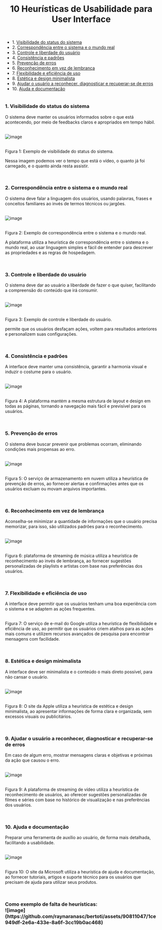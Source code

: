 <h1 align="center">10 Heurísticas de Usabilidade para User Interface</h1>

 

<ul>
<li>1. <a href="#1.visibilidade-do-status-do-sistema"> Visibilidade do status do sistema</a></h3>
<li>2. <a href="#2.correspondência-entre-o-sistema-e-o-mundo-real"> Correspondência entre o sistema e o mundo real</a></h3>
<li>3. <a href="#3.controle-e-liberdade-do-usuário"> Controle e liberdade do usuário</a></h3>
<li>4. <a href="#4.consistência-e-padrões"> Consistência e padrões</a></h3> 
<li>5. <a href="#5.prevenção-de-erros"> Prevenção de erros</a></h3> 
<li>6. <a href="#6.reconhecimento-em-vez-de-lembrança"> Reconhecimento em vez de lembrança</a></h3> 
<li>7. <a href="#7.flexibilidade-e-eficiência-de-uso"> Flexibilidade e eficiência de uso</a></h3> 
<li>8. <a href="#8.estética-e-design-minimalista"> Estética e design minimalista</a></h3> 
<li>9. <a href="#9.ajudar-o-usuário-a-reconhecer,-diagnosticar-e-recuperar-se-de-erros"> Ajudar o usuário a reconhecer, diagnosticar e recuperar-se de erros</a></h3> 
<li>10. <a href="#10.ajuda-e-documentação"> Ajuda e documentação</a></h3> 
</ul>



#

<h3 id="1.visibilidade-do-status-do-sistema">1. Visibilidade do status do sistema</h2>
 O sistema deve manter os usuários informados sobre o que está acontecendo, por meio de feedbacks claros e apropriados em tempo hábil.

<br>![image](https://github.com/raynaranasc/bertoti/assets/90811047/88fd581f-4f36-4b54-82ff-390c93d177dc)


<br>Figura 1: Exemplo de visibilidade do status do sistema.

Nessa imagem podemos ver o tempo que está o vídeo, o quanto já foi carregado, e o quanto ainda resta assistir.
</div>

<br>

<h3 id="2.correspondência-entre-o-sistema-e-o-mundo-real">2. Correspondência entre o sistema e o mundo real</h2>
O sistema deve falar a linguagem dos usuários, usando palavras, frases e conceitos familiares ao invés de termos técnicos ou jargões.

<br>![image](https://github.com/raynaranasc/bertoti/assets/90811047/7904febe-45f4-44d4-97f3-7b0aeb89421b)


<br>Figura 2: Exemplo de correspondência entre o sistema e o mundo real.

A plataforma utiliza a heurística de correspondência entre o sistema e o mundo real, ao usar linguagem simples e fácil de entender para descrever as propriedades e as regras de hospedagem.</div>

<br>

<h3 id="3.controle-e-liberdade-do-usuário">3. Controle e liberdade do usuário</h2>
O sistema deve dar ao usuário a liberdade de fazer o que quiser, facilitando a compreensão do conteúdo que irá consumir.

<br>![image](https://github.com/raynaranasc/bertoti/assets/90811047/a4a75d98-236e-467d-b80c-ed59c83bd36b)


<br>Figura 3: Exemplo de controle e liberdade do usuário.

permite que os usuários desfaçam ações, voltem para resultados anteriores e personalizem suas configurações.
</div>

<br>

<h3 id="4.consistência-e-padrões">4. Consistência e padrões</h2>
A interface deve manter uma consistência, garantir a harmonia visual e induzir o costume para o usuário.

<br>![image](https://github.com/raynaranasc/bertoti/assets/90811047/b32c6dc2-dc42-4254-b4cf-947487be7b8b)


<br>Figura 4: A plataforma mantém a mesma estrutura de layout e design em todas as páginas, tornando a navegação mais fácil e previsível para os usuários.
</div>

<br>

<h3 id="5.prevenção-de-erros">5. Prevenção de erros</h2>
O sistema deve buscar prevenir que problemas ocorram, eliminando condições mais propensas ao erro.

<br>![image](https://github.com/raynaranasc/bertoti/assets/90811047/7588b711-afd0-46bb-8e1d-d0e5c6b3f01f)


<br>Figura 5: O serviço de armazenamento em nuvem utiliza a heurística de prevenção de erros, ao fornecer alertas e confirmações antes que os usuários excluam ou movam arquivos importantes.
</div>

<br>

<h3 id="6.reconhecimento-em-vez-de-lembrança">6. Reconhecimento em vez de lembrança</h2>
Aconselha-se minimizar a quantidade de informações que o usuário precisa memorizar, para isso, são utilizados padrões para o reconhecimento.

<br>![image](https://github.com/raynaranasc/bertoti/assets/90811047/ddd9dc90-2df0-4746-99bc-6c53fa1f886f)


<br>Figura 6: plataforma de streaming de música utiliza a heurística de reconhecimento ao invés de lembrança, ao fornecer sugestões personalizadas de playlists e artistas com base nas preferências dos usuários.
</div>

<br>

<h3 id="7.flexibilidade-e-eficiência-de-uso">7. Flexibilidade e eficiência de uso</h2>
A interface deve permitir que os usuários tenham uma boa experiência com o sistema e se adaptem as ações frequentes.

<br>


<br>Figura 7: O serviço de e-mail do Google utiliza a heurística de flexibilidade e eficiência de uso, ao permitir que os usuários criem atalhos para as ações mais comuns e utilizem recursos avançados de pesquisa para encontrar mensagens com facilidade.
</div>

<br>

<h3 id="8.estética-e-design-minimalista">8. Estética e design minimalista</h2>
A interface deve ser minimalista e o conteúdo o mais direto possível, para não cansar o usuário.

<br>![image](https://github.com/raynaranasc/bertoti/assets/90811047/8d835953-dffb-4b70-bb32-597630de0492)


<br>Figura 8: O site da Apple utiliza a heurística de estética e design minimalista, ao apresentar informações de forma clara e organizada, sem excessos visuais ou publicitários.
</div>

<br>

<h3 id="9.ajudar-o-usuário-a-reconhecer,-diagnosticar-e-recuperar-se-de-erros">9. Ajudar o usuário a reconhecer, diagnosticar e recuperar-se de erros</h2>
Em caso de algum erro, mostrar mensagens claras e objetivas e próximas da ação que causou o erro.

<br>![image](https://github.com/raynaranasc/bertoti/assets/90811047/c68c70e0-c133-43a2-aabe-526cff065246)


<br>Figura 9: A plataforma de streaming de vídeo utiliza a heurística de reconhecimento de usuários, ao oferecer sugestões personalizadas de filmes e séries com base no histórico de visualização e nas preferências dos usuários.
</div>

<br>


<h3 id="10.ajuda-e-documentação">10. Ajuda e documentação</h2>
Preparar uma ferramenta de auxílio ao usuário, de forma mais detalhada, facilitando a usabilidade.

<br>![image](https://github.com/raynaranasc/bertoti/assets/90811047/d3375281-1cc8-49ce-ab61-bc98f28789ba)


<br>Figura 10: O site da Microsoft utiliza a heurística de ajuda e documentação, ao fornecer tutoriais, artigos e suporte técnico para os usuários que precisam de ajuda para utilizar seus produtos.
</div>

<br>


<h3> Como exemplo de falta de heurísticas:
 <br> ![image](https://github.com/raynaranasc/bertoti/assets/90811047/1ce949df-2e6a-433e-8a6f-3cc19b0ac468)
